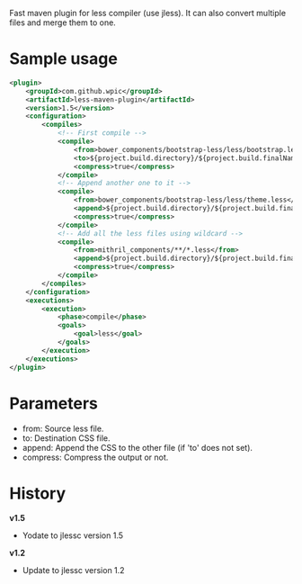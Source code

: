 Fast maven plugin for less compiler (use jless). It can also convert multiple files and merge them to one.

# Sample usage

```xml
<plugin>
    <groupId>com.github.wpic</groupId>
    <artifactId>less-maven-plugin</artifactId>
    <version>1.5</version>
    <configuration>
        <compiles>
            <!-- First compile -->
            <compile>
                <from>bower_components/bootstrap-less/less/bootstrap.less</from>
                <to>${project.build.directory}/${project.build.finalName}/bower_components/bootstrap-less/less/bootstrap.css</to>
                <compress>true</compress>
            </compile>
            <!-- Append another one to it -->
            <compile>
                <from>bower_components/bootstrap-less/less/theme.less</from>
                <append>${project.build.directory}/${project.build.finalName}/bower_components/bootstrap-less/less/bootstrap.css</append>
                <compress>true</compress>
            </compile>
            <!-- Add all the less files using wildcard -->
            <compile>
                <from>mithril_components/**/*.less</from>
                <append>${project.build.directory}/${project.build.finalName}/bower_components/bootstrap-less/less/bootstrap.css</append>
                <compress>true</compress>
            </compile>
        </compiles>
    </configuration>
    <executions>
        <execution>
            <phase>compile</phase>
            <goals>
                <goal>less</goal>
            </goals>
        </execution>
    </executions>
</plugin>
```

# Parameters

* from: Source less file.
* to: Destination CSS file.
* append: Append the CSS to the other file (if 'to' does not set).
* compress: Compress the output or not.

# History

**v1.5**
* Yodate to jlessc version 1.5

**v1.2**
* Update to jlessc version 1.2
